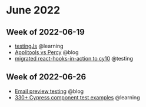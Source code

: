 # June 2022

## Week of 2022-06-19

- [testingJs](https://github.com/muratkeremozcan/testing-js) @learning
- [Applitools vs Percy](https://dev.to/muratkeremozcan/setup-cypress-applitools-with-github-actions-a-comparison-of-applitools-vs-percy-in-a-mid-size-app-43ij) @blog
- [migrated react-hooks-in-action to cy10](https://github.com/muratkeremozcan/react-hooks-in-action-with-cypress/pull/148) @testing

## Week of 2022-06-26

- [Email preview testing](https://dev.to/muratkeremozcan/test-emails-effortlessly-with-cypress-mailosaur-and-cy-spok-56lm) @blog
- [330+ Cypress component test examples](https://github.com/muratkeremozcan/cypress-react-component-test-examples) @learning
